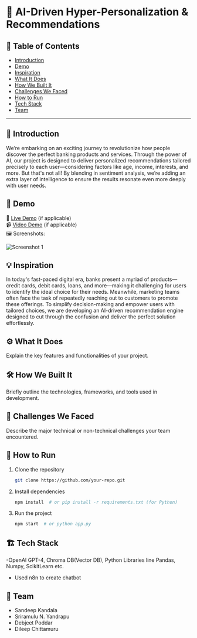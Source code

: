 # 🚀 AI-Driven Hyper-Personalization & Recommendations

## 📌 Table of Contents
- [Introduction](#introduction)
- [Demo](#demo)
- [Inspiration](#inspiration)
- [What It Does](#what-it-does)
- [How We Built It](#how-we-built-it)
- [Challenges We Faced](#challenges-we-faced)
- [How to Run](#how-to-run)
- [Tech Stack](#tech-stack)
- [Team](#team)

---

## 🎯 Introduction
We’re embarking on an exciting journey to revolutionize how people discover the perfect banking products and services. Through the power of AI, our project is designed to deliver personalized recommendations tailored precisely to each user—considering factors like age, income, interests, and more. But that's not all! By blending in sentiment analysis, we’re adding an extra layer of intelligence to ensure the results resonate even more deeply with user needs. 

## 🎥 Demo
🔗 [Live Demo](#) (if applicable)  
📹 [Video Demo](#) (if applicable)  
🖼️ Screenshots:

![Screenshot 1](link-to-image)

## 💡 Inspiration
In today's fast-paced digital era, banks present a myriad of products—credit cards, debit cards, loans, and more—making it challenging for users to identify the ideal choice for their needs. Meanwhile, marketing teams often face the task of repeatedly reaching out to customers to promote these offerings. To simplify decision-making and empower users with tailored choices, we are developing an AI-driven recommendation engine designed to cut through the confusion and deliver the perfect solution effortlessly.

## ⚙️ What It Does
Explain the key features and functionalities of your project.

## 🛠️ How We Built It
Briefly outline the technologies, frameworks, and tools used in development.

## 🚧 Challenges We Faced
Describe the major technical or non-technical challenges your team encountered.

## 🏃 How to Run
1. Clone the repository  
   ```sh
   git clone https://github.com/your-repo.git
   ```
2. Install dependencies  
   ```sh
   npm install  # or pip install -r requirements.txt (for Python)
   ```
3. Run the project  
   ```sh
   npm start  # or python app.py
   ```

## 🏗️ Tech Stack
-OpenAI GPT-4, Chroma DB(Vector DB), Python Libraries line Pandas, Numpy, ScikitLearn etc.
- Used n8n to create chatbot

## 👥 Team
- Sandeep Kandala
- Sriramulu N. Yandrapu
- Debjeet Poddar
- Dileep Chittamuru
